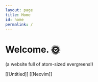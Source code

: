 ```yaml
---
layout: page
title: Home
id: home
permalink: /
---
```


# Welcome. 🌞

(a website full of atom-sized evergreens!)

[[Untitled]]
[[Neovim]]

